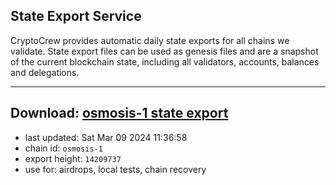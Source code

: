## State Export Service
CryptoCrew provides automatic daily state exports for all chains we validate. State export files can be used as genesis files and are a snapshot of the current blockchain state, including all validators, accounts, balances and delegations.

---
**Download: [osmosis-1 state export](https://dl-eu2.ccvalidators.com/SERVICE/osmosis/osmosis-1_export_14209737.json)**
---

- last updated: Sat Mar 09 2024 11:36:58
- chain id: `osmosis-1`
- export height: `14209737`
- use for: airdrops, local tests, chain recovery
